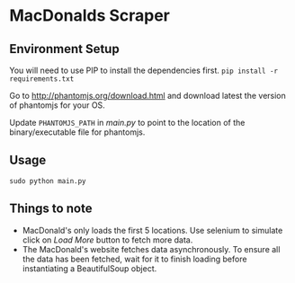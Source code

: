 # MacDonalds Scraper 


## Environment Setup
You will need to use PIP to install the dependencies first.
`pip install -r requirements.txt`

Go to http://phantomjs.org/download.html and download latest the version of phantomjs for your OS.

Update `PHANTOMJS_PATH` in *main.py* to point to the location of the binary/executable file for phantomjs.


## Usage
`sudo python main.py`


## Things to note
* MacDonald's only loads the first 5 locations. Use selenium to simulate click on *Load More* button to fetch more data.
* The MacDonald's website fetches data asynchronously. To ensure all the data has been fetched, wait for it to finish loading before instantiating a BeautifulSoup object.

